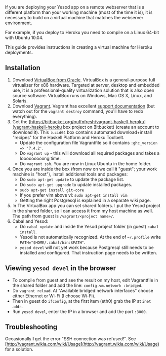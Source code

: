 If you are deploying your Yesod app on a remote webserver that is a different platform than your working machine (most of the time it is), it is necessary to build on a virtual machine that matches the webserver environment.

For example, if you deploy to Heroku you need to compile on a Linux 64-bit with Ubuntu 10.04.

This guide provides instructions in creating a virtual machine for Heroku deployments.

## Installation
1. Download [VirtualBox from Oracle](https://www.virtualbox.org/wiki/Downloads). VirtualBox is a general-purpose full virtualizer for x86 hardware. Targeted at server, desktop and embedded use, it is a professional-quality virtualization solution that is also open source software. VirtualBox runs on Windows, Mac OS X, Linux, and Solaris.
1. Download [Vagrant](http://downloads.vagrantup.com/). Vagrant has excellent [support documentation](http://vagrantup.com/v1/docs/getting-started/index.html) (but watch out for the `vagrant destroy` command, you'll have to redo everything).
1. Get the [https://bitbucket.org/puffnfresh/vagrant-haskell-heroku](vagrant-haskell-heroku box project on Bitbucket) (create an account to download it). This `lucid64` box contains automated download+install "recipes" for the Haskell Platform and Heroku Toolbelt.
    * Update the configuration file Vagrantfile so it contains `:ghc_version => '7.4.2'`.
    * Do `vagrant up` - this will download all required packages and takes a looooooooong time.
    * Do `vagrant ssh`. You are now in Linux Ubuntu in the home folder.
1. Once you are inside the box (from now on we call it "guest"; your work machine is "host"), install additional tools and packages:
    * Do `sudo apt-get update` to update the package list.
    * Do `sudo apt-get upgrade` to update installed packages.
    * `sudo apt-get install git-core`
    * If you prefer vim above vi: `sudo apt-get install vim`
    * Getting the right Postgresql is explained in a separate wiki page.
1. In The VirtualBox app you can set shared folders. I put the Yesod project in the shared folder, so I can access it from my host machine as well. The path from guest is `/vagrant/<project name>/`.
1. Cabal and Yesod:
    * Do `cabal update` and inside the Yesod project folder (in guest) `cabal install`.
    * Yesod is not automatically recognized. At the end of `~/.profile` write `PATH="$HOME/.cabal/bin:$PATH"`.
    * `yesod devel` will not yet work because Postgresql still needs to be installed and configured. That instruction page needs to be written.


## Viewing `yesod devel` in the browser
* To compile from guest and see the result on my host, edit Vagrantfile in the shared folder and add the line: `config.vm.network :bridged`.
* Do `vagrant reload`. At "Available bridged network interfaces" choose either Ethernet or Wi-Fi (I choose Wi-Fi).
* Then in guest do `ifconfig`, at the first item (eth0) grab the IP at `inet addr`. 
* Run `yesod devel`, enter the IP in a browser and add the port `:3000`.


## Troubleshooting

Occasionally I get the error "SSH connection was refused!". See [http://vagrant.wikia.com/wiki/Usage](http://vagrant.wikia.com/wiki/Usage) for a solution.